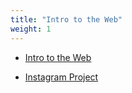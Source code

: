 ```yaml
---
title: "Intro to the Web"
weight: 1
---
```


 

 - [Intro to the Web](http://coding-for-the-web.lsupathways.org/0_intro_to_the_web/1_lesson_1/)

  
 - [Instagram Project](http://coding-for-the-web.lsupathways.org/0_intro_to_the_web/2_Project_2/)